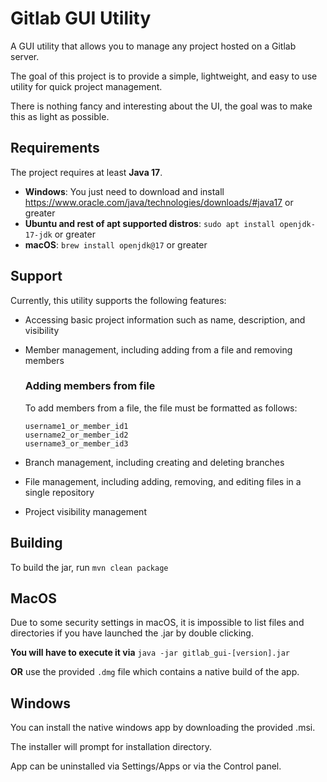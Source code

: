 # Gitlab GUI Utility
A GUI utility that allows you to manage any project hosted on a Gitlab server.

The goal of this project is to provide a simple, lightweight, and easy to use utility for quick project management.

There is nothing fancy and interesting about the UI, the goal was to make this as light as possible.

## Requirements

The project requires at least **Java 17**.

- **Windows**: You just need to download and install https://www.oracle.com/java/technologies/downloads/#java17 or greater
- **Ubuntu and rest of apt supported distros**: `sudo apt install openjdk-17-jdk` or greater
- **macOS**: `brew install openjdk@17` or greater

## Support

Currently, this utility supports the following features:
  - Accessing basic project information such as name, description, and visibility
  - Member management, including adding from a file and removing members
    ### Adding members from file

    To add members from a file, the file must be formatted as follows:
    ```
    username1_or_member_id1
    username2_or_member_id2
    username3_or_member_id3
    ```
  - Branch management, including creating and deleting branches
  - File management, including adding, removing, and editing files in a single repository
  - Project visibility management

    

## Building

To build the jar, run `mvn clean package`

## MacOS

Due to some security settings in macOS, it is impossible to list files and directories if you have launched the .jar by double clicking.

**You will have to execute it via** `java -jar gitlab_gui-[version].jar` 

**OR** use the provided `.dmg` file which contains a native build of the app.

## Windows

You can install the native windows app by downloading the provided .msi. 

The installer will prompt for installation directory.

App can be uninstalled via Settings/Apps or via the Control panel.
